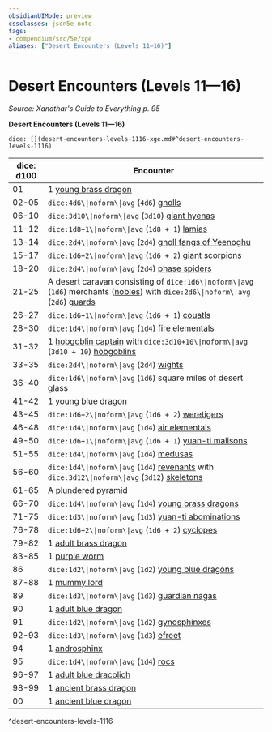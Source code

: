 ```yaml
---
obsidianUIMode: preview
cssclasses: json5e-note
tags:
- compendium/src/5e/xge
aliases: ["Desert Encounters (Levels 11—16)"]
---
```

# Desert Encounters (Levels 11—16)
*Source: Xanathar's Guide to Everything p. 95* 

**Desert Encounters (Levels 11—16)**

`dice: [](desert-encounters-levels-1116-xge.md#^desert-encounters-levels-1116)`

| dice: d100 | Encounter |
|------------|-----------|
| 01 | 1 [young brass dragon](2-Mechanics/CLI/bestiary/dragon/young-brass-dragon.md) |
| 02-05 | `dice:4d6\\|noform\\|avg` (`4d6`) [gnolls](2-Mechanics/CLI/bestiary/humanoid/gnoll.md) |
| 06-10 | `dice:3d10\\|noform\\|avg` (`3d10`) [giant hyenas](2-Mechanics/CLI/bestiary/beast/giant-hyena.md) |
| 11-12 | `dice:1d8+1\\|noform\\|avg` (`1d8 + 1`) [lamias](2-Mechanics/CLI/bestiary/monstrosity/lamia.md) |
| 13-14 | `dice:2d4\\|noform\\|avg` (`2d4`) [gnoll fangs of Yeenoghu](2-Mechanics/CLI/bestiary/fiend/gnoll-fang-of-yeenoghu.md) |
| 15-17 | `dice:1d6+2\\|noform\\|avg` (`1d6 + 2`) [giant scorpions](2-Mechanics/CLI/bestiary/beast/giant-scorpion.md) |
| 18-20 | `dice:2d4\\|noform\\|avg` (`2d4`) [phase spiders](2-Mechanics/CLI/bestiary/monstrosity/phase-spider.md) |
| 21-25 | A desert caravan consisting of `dice:1d6\\|noform\\|avg` (`1d6`) merchants ([nobles](2-Mechanics/CLI/bestiary/humanoid/noble.md)) with `dice:2d6\\|noform\\|avg` (`2d6`) [guards](2-Mechanics/CLI/bestiary/humanoid/guard.md) |
| 26-27 | `dice:1d6+1\\|noform\\|avg` (`1d6 + 1`) [couatls](2-Mechanics/CLI/bestiary/celestial/couatl.md) |
| 28-30 | `dice:1d4\\|noform\\|avg` (`1d4`) [fire elementals](2-Mechanics/CLI/bestiary/elemental/fire-elemental.md) |
| 31-32 | 1 [hobgoblin captain](2-Mechanics/CLI/bestiary/humanoid/hobgoblin-captain.md) with `dice:3d10+10\\|noform\\|avg` (`3d10 + 10`) [hobgoblins](2-Mechanics/CLI/bestiary/humanoid/hobgoblin.md) |
| 33-35 | `dice:2d4\\|noform\\|avg` (`2d4`) [wights](2-Mechanics/CLI/bestiary/undead/wight.md) |
| 36-40 | `dice:1d6\\|noform\\|avg` (`1d6`) square miles of desert glass |
| 41-42 | 1 [young blue dragon](2-Mechanics/CLI/bestiary/dragon/young-blue-dragon.md) |
| 43-45 | `dice:1d6+2\\|noform\\|avg` (`1d6 + 2`) [weretigers](2-Mechanics/CLI/bestiary/humanoid/weretiger.md) |
| 46-48 | `dice:1d4\\|noform\\|avg` (`1d4`) [air elementals](2-Mechanics/CLI/bestiary/elemental/air-elemental.md) |
| 49-50 | `dice:1d6+1\\|noform\\|avg` (`1d6 + 1`) [yuan-ti malisons](2-Mechanics/CLI/bestiary/monstrosity/yuan-ti-malison-type-1.md) |
| 51-55 | `dice:1d4\\|noform\\|avg` (`1d4`) [medusas](2-Mechanics/CLI/bestiary/monstrosity/medusa.md) |
| 56-60 | `dice:1d4\\|noform\\|avg` (`1d4`) [revenants](2-Mechanics/CLI/bestiary/undead/revenant.md) with `dice:3d12\\|noform\\|avg` (`3d12`) [skeletons](2-Mechanics/CLI/bestiary/undead/skeleton.md) |
| 61-65 | A plundered pyramid |
| 66-70 | `dice:1d4\\|noform\\|avg` (`1d4`) [young brass dragons](2-Mechanics/CLI/bestiary/dragon/young-brass-dragon.md) |
| 71-75 | `dice:1d3\\|noform\\|avg` (`1d3`) [yuan-ti abominations](2-Mechanics/CLI/bestiary/monstrosity/yuan-ti-abomination.md) |
| 76-78 | `dice:1d6+2\\|noform\\|avg` (`1d6 + 2`) [cyclopes](2-Mechanics/CLI/bestiary/giant/cyclops.md) |
| 79-82 | 1 [adult brass dragon](2-Mechanics/CLI/bestiary/dragon/adult-brass-dragon.md) |
| 83-85 | 1 [purple worm](2-Mechanics/CLI/bestiary/monstrosity/purple-worm.md) |
| 86 | `dice:1d2\\|noform\\|avg` (`1d2`) [young blue dragons](2-Mechanics/CLI/bestiary/dragon/young-blue-dragon.md) |
| 87-88 | 1 [mummy lord](2-Mechanics/CLI/bestiary/undead/mummy-lord.md) |
| 89 | `dice:1d3\\|noform\\|avg` (`1d3`) [guardian nagas](2-Mechanics/CLI/bestiary/monstrosity/guardian-naga.md) |
| 90 | 1 [adult blue dragon](2-Mechanics/CLI/bestiary/dragon/adult-blue-dragon.md) |
| 91 | `dice:1d2\\|noform\\|avg` (`1d2`) [gynosphinxes](2-Mechanics/CLI/bestiary/monstrosity/gynosphinx.md) |
| 92-93 | `dice:1d3\\|noform\\|avg` (`1d3`) [efreet](2-Mechanics/CLI/bestiary/elemental/efreeti.md) |
| 94 | 1 [androsphinx](2-Mechanics/CLI/bestiary/monstrosity/androsphinx.md) |
| 95 | `dice:1d4\\|noform\\|avg` (`1d4`) [rocs](2-Mechanics/CLI/bestiary/monstrosity/roc.md) |
| 96-97 | 1 [adult blue dracolich](2-Mechanics/CLI/bestiary/undead/adult-blue-dracolich.md) |
| 98-99 | 1 [ancient brass dragon](2-Mechanics/CLI/bestiary/dragon/ancient-brass-dragon.md) |
| 00 | 1 [ancient blue dragon](2-Mechanics/CLI/bestiary/dragon/ancient-blue-dragon.md) |
^desert-encounters-levels-1116